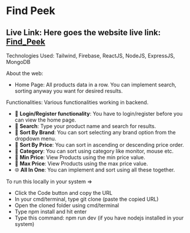 # Find Peek

## Live Link: Here goes the website live link: [Find_Peek](https://common-users.web.app/)


Technologies Used: Tailwind, Firebase, ReactJS, NodeJS, ExpressJS, MongoDB

About the web:

- Home Page: All products data in a row. You can implement search, sorting anyway you want for desired results.

Functionalities: Various functionalities working in backend.
 - 👜 **Login/Register functionality**: You have to login/register before you can view the home page.
 - 🎈 **Search**: Type your product name and search for results.
 - 👫 **Sort By Brand**: You can sort selecting any brand option from the dropdown menu.
 - 🤳 **Sort By Price**: You can sort in ascending or descending price order.
 - 💎 **Category**: You can sort using category like monitor, mouse etc.
 - 💍 **Min Price**: View Products using the min price value.
 - 🧢 **Max Price**: View Products using the max price value.
 - 🌐 **All In One**: You can implement and sort using all these together.


 To run this locally in your system => 
- Click the Code button and copy the URL
- In your cmd/terminal, type git clone (paste the copied URL)
- Open the cloned folder using cmd/terminal
- Type npm install and hit enter
- Type this command: npm run dev (if you have nodejs installed in your system)

